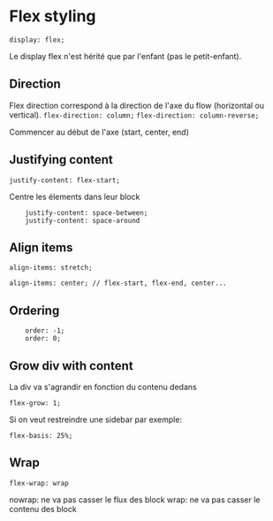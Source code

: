 # Flex styling

``` display: flex; ```

Le display flex n'est hérité que par l'enfant (pas le petit-enfant).

## Direction
Flex direction correspond à la direction de l'axe du flow (horizontal ou vertical).
``` flex-direction: column; ```
``` flex-direction: column-reverse; ```

Commencer au début de l'axe (start, center, end)

## Justifying content 

``` justify-content: flex-start; ```

Centre les élements dans leur block 
```
    justify-content: space-between;
    justify-content: space-around    
```

## Align items

``` align-items: stretch; ```

``` align-items: center; // flex-start, flex-end, center... ```

## Ordering


``` 
    order: -1;
    order: 0;
```

## Grow div with content

La div va s'agrandir en fonction du contenu dedans 

``` flex-grow: 1; ```

Si on veut restreindre une sidebar par exemple:

``` flex-basis: 25%; ```


## Wrap

``` flex-wrap: wrap ```

nowrap: ne va pas casser le flux des block
wrap: ne va pas casser le contenu des block
